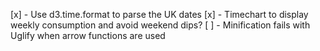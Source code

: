 
[x] - Use d3.time.format to parse the UK dates
[x] - Timechart to display weekly consumption and avoid weekend dips?
[ ] - Minification fails with Uglify when arrow functions are used

